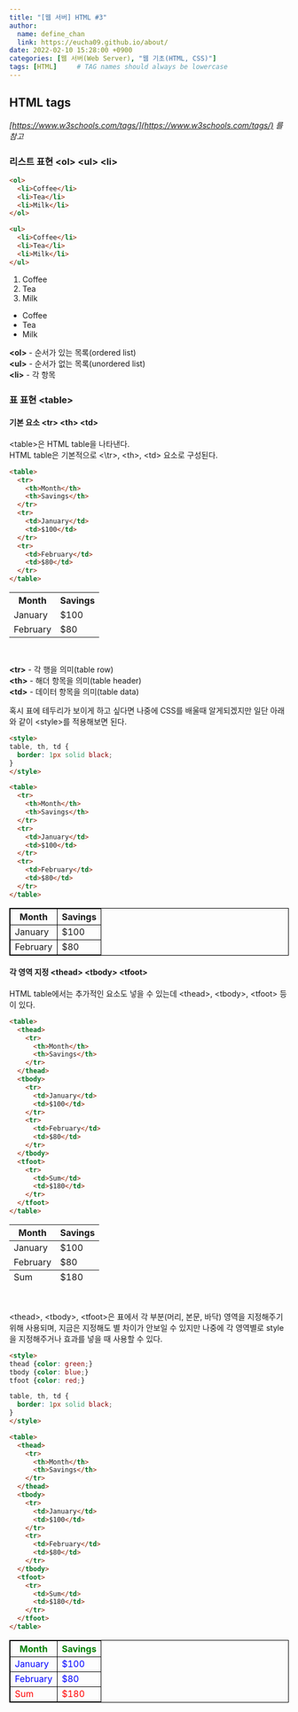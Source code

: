 ```yaml
---
title: "[웹 서버] HTML #3"
author:
  name: define_chan
  link: https://eucha09.github.io/about/
date: 2022-02-10 15:28:00 +0900
categories: [웹 서버(Web Server), "웹 기초(HTML, CSS)"]
tags: [HTML]     # TAG names should always be lowercase
---
```


## **HTML tags**

_[https://www.w3schools.com/tags/](https://www.w3schools.com/tags/) 를 참고_

### **리스트 표현 \<ol\> \<ul\> \<li\>**

```html
<ol>
  <li>Coffee</li>
  <li>Tea</li>
  <li>Milk</li>
</ol>

<ul>
  <li>Coffee</li>
  <li>Tea</li>
  <li>Milk</li>
</ul>
```
<ol>
  <li>Coffee</li>
  <li>Tea</li>
  <li>Milk</li>
</ol>

<ul>
  <li>Coffee</li>
  <li>Tea</li>
  <li>Milk</li>
</ul>

**\<ol\>** - 순서가 있는 목록(ordered list)   
**\<ul\>** - 순서가 없는 목록(unordered list)   
**\<li\>** - 각 항목   

### **표 표현 \<table\>**

#### **기본 요소 \<tr\> \<th\> \<td\>**

\<table\>은 HTML table을 나타낸다.   
HTML table은 기본적으로 <\tr\>, \<th\>, \<td\> 요소로 구성된다.   

```html
<table>
  <tr>
    <th>Month</th>
    <th>Savings</th>
  </tr>
  <tr>
    <td>January</td>
    <td>$100</td>
  </tr>
  <tr>
    <td>February</td>
    <td>$80</td>
  </tr>
</table>
```
<table style=" ">
  <tr>
    <th style=" ">Month</th>
    <th style=" ">Savings</th>
  </tr>
  <tr>
    <td style=" ">January</td>
    <td style=" ">$100</td>
  </tr>
  <tr>
    <td style=" ">February</td>
    <td style=" ">$80</td>
  </tr>
</table>
<br>

**\<tr\>** - 각 행을 의미(table row)   
**\<th\>** - 해더 항목을 의미(table header)   
**\<td\>** - 데이터 항목을 의미(table data)   

혹시 표에 테두리가 보이게 하고 싶다면 나중에 CSS를 배울때 알게되겠지만 일단 아래와 같이 \<style\>를 적용해보면 된다.   

```html
<style>
table, th, td {
  border: 1px solid black;
}
</style>

<table>
  <tr>
    <th>Month</th>
    <th>Savings</th>
  </tr>
  <tr>
    <td>January</td>
    <td>$100</td>
  </tr>
  <tr>
    <td>February</td>
    <td>$80</td>
  </tr>
</table>
```
<table style="border: 1px solid black;">
  <tr>
    <th style="border: 1px solid black;">Month</th>
    <th style="border: 1px solid black;">Savings</th>
  </tr>
  <tr>
    <td style="border: 1px solid black;">January</td>
    <td style="border: 1px solid black;">$100</td>
  </tr>
  <tr>
    <td style="border: 1px solid black;">February</td>
    <td style="border: 1px solid black;">$80</td>
  </tr>
</table>

#### **각 영역 지정 \<thead\> \<tbody\> \<tfoot\>**

HTML table에서는 추가적인 요소도 넣을 수 있는데 \<thead\>, \<tbody\>, \<tfoot\> 등이 있다.   

```html
<table>
  <thead>
    <tr>
      <th>Month</th>
      <th>Savings</th>
    </tr>
  </thead>
  <tbody>
    <tr>
      <td>January</td>
      <td>$100</td>
    </tr>
    <tr>
      <td>February</td>
      <td>$80</td>
    </tr>
  </tbody>
  <tfoot>
    <tr>
      <td>Sum</td>
      <td>$180</td>
    </tr>
  </tfoot>
</table>
```
<table style=" ">
  <thead>
    <tr>
      <th>Month</th>
      <th>Savings</th>
    </tr>
  </thead>
  <tbody>
    <tr>
      <td>January</td>
      <td>$100</td>
    </tr>
    <tr>
      <td>February</td>
      <td>$80</td>
    </tr>
  </tbody>
  <tfoot>
    <tr>
      <td>Sum</td>
      <td>$180</td>
    </tr>
  </tfoot>
</table>
<br>

\<thead\>, \<tbody\>, \<tfoot\>은 표에서 각 부분(머리, 본문, 바닥) 영역을 지정해주기 위해 사용되며, 지금은 지정해도 별 차이가 안보일 수 있지만 나중에 각 영역별로 style을 지정해주거나 효과를 넣을 때 사용할 수 있다.

```html
<style>
thead {color: green;}
tbody {color: blue;}
tfoot {color: red;}

table, th, td {
  border: 1px solid black;
}
</style>

<table>
  <thead>
    <tr>
      <th>Month</th>
      <th>Savings</th>
    </tr>
  </thead>
  <tbody>
    <tr>
      <td>January</td>
      <td>$100</td>
    </tr>
    <tr>
      <td>February</td>
      <td>$80</td>
    </tr>
  </tbody>
  <tfoot>
    <tr>
      <td>Sum</td>
      <td>$180</td>
    </tr>
  </tfoot>
</table>
```
<table style="border: 1px solid black;">
  <thead style="color: green;">
    <tr>
      <th style="border: 1px solid black;">Month</th>
      <th style="border: 1px solid black;">Savings</th>
    </tr>
  </thead>
  <tbody style="color: blue;">
    <tr>
      <td style="border: 1px solid black;">January</td>
      <td style="border: 1px solid black;">$100</td>
    </tr>
    <tr>
      <td style="border: 1px solid black;">February</td>
      <td style="border: 1px solid black;">$80</td>
    </tr>
  </tbody>
  <tfoot style="color: red;">
    <tr>
      <td style="border: 1px solid black;">Sum</td>
      <td style="border: 1px solid black;">$180</td>
    </tr>
  </tfoot>
</table>
